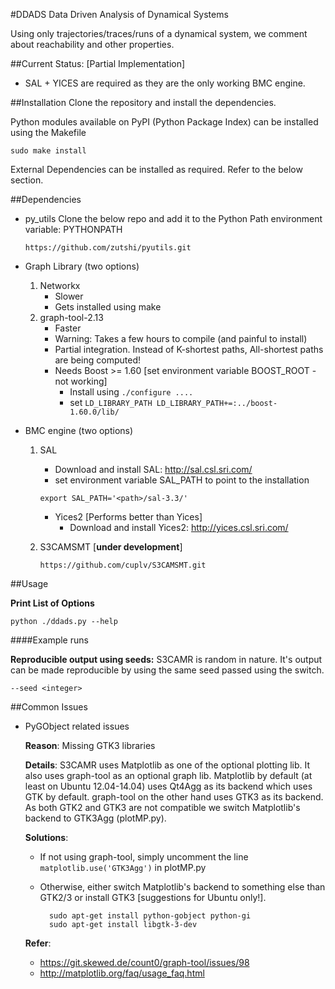 #DDADS
Data Driven Analysis of Dynamical Systems

Using only trajectories/traces/runs of a dynamical system, we comment
about reachability and other properties.

##Current Status: [Partial Implementation]
- SAL + YICES are required as they are the only working BMC engine.

##Installation
Clone the repository and install the dependencies.

Python modules available on PyPI (Python Package Index) can be installed using the Makefile

    sudo make install

External Dependencies can be installed as required. Refer to the below section.

##Dependencies

- py_utils
    Clone the below repo and add it to the Python Path environment variable: PYTHONPATH

    ```
    https://github.com/zutshi/pyutils.git
    ```

- Graph Library (two options)
    1. Networkx
        - Slower
        - Gets installed using make
    2. graph-tool-2.13
        - Faster
        - Warning: Takes a few hours to compile (and painful to install)
        - Partial integration. Instead of K-shortest paths, All-shortest paths are being computed!
        - Needs Boost >= 1.60 [set environment variable BOOST_ROOT - not working]
            - Install using `./configure .... `
            - set `LD_LIBRARY_PATH LD_LIBRARY_PATH+=:../boost-1.60.0/lib/`

- BMC engine (two options)
    1. SAL
        - Download and install SAL: http://sal.csl.sri.com/
        - set environment variable SAL_PATH to point to the installation
        ```
        export SAL_PATH='<path>/sal-3.3/'
        ```
        - Yices2 [Performs better than Yices]
            - Download and install Yices2: http://yices.csl.sri.com/

    2. S3CAMSMT [**under development**]
    
        ```
        https://github.com/cuplv/S3CAMSMT.git
        ```

##Usage

**Print List of Options**
    
    python ./ddads.py --help

####Example runs


**Reproducible output using seeds:**
S3CAMR is random in nature. It's output can be made reproducible by using the same seed passed using the switch.

    --seed <integer>


##Common Issues

- PyGObject related issues

    **Reason**: Missing GTK3 libraries
    
    **Details**: S3CAMR uses Matplotlib as one of the optional plotting lib. It also uses graph-tool as an optional graph lib. Matplotlib by default (at least on Ubuntu 12.04-14.04) uses Qt4Agg as its backend which uses GTK by default. graph-tool on the other hand uses GTK3 as its backend. As both GTK2 and GTK3 are not compatible we switch Matplotlib's backend to GTK3Agg (plotMP.py).
    
    **Solutions**: 
    - If not using graph-tool, simply uncomment the line `matplotlib.use('GTK3Agg')` in plotMP.py
    - Otherwise, either switch Matplotlib's backend to something else than GTK2/3 or install GTK3 [suggestions for Ubuntu only!].

            sudo apt-get install python-gobject python-gi
            sudo apt-get install libgtk-3-dev
    
    **Refer**: 
    -   https://git.skewed.de/count0/graph-tool/issues/98
    -   http://matplotlib.org/faq/usage_faq.html
